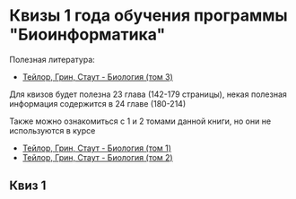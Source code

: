 # Квизы 1 года обучения программы "Биоинформатика"

Полезная литература:
- [Тейлор, Грин, Стаут - Биология (том 3)](https://drive.google.com/file/d/1aSVs-ukko8KaMNnCqpipRs3qPIssFeZp/view?usp=sharing)

Для квизов будет полезна 23 глава (142-179 страницы), некая полезная информация содержится в 24 главе (180-214)

Также можно ознакомиться с 1 и 2 томами данной книги, но они не используются в курсе
- [Тейлор, Грин, Стаут - Биология (том 1)](https://drive.google.com/file/d/1bF8Y2h5Pn0TfCdRucgi55_noci8LCuH1/view?usp=sharing)
- [Тейлор, Грин, Стаут - Биология (том 2)](https://drive.google.com/file/d/1i7N_EstDBetNfggNY02D-2hDWuCpq2G9/view?usp=sharing)

## Квиз 1
